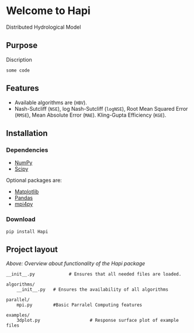 # Welcome to Hapi 
Distributed Hydrological Model





## Purpose

Discription

```
some code
```


## Features


* Available algorithms are (`HBV`).
* Nash-Sutcliff (`NSE`), log Nash-Sutcliff (`logNSE`), Root Mean Squared Error (`RMSE`), Mean Absolute Error (`MAE`).
  Kling-Gupta Efficiency (`KGE`).



## Installation

### Dependencies

* [NumPy](http://www.numpy.org/ "Numpy")
* [Scipy](http://www.scipy.org/ "Scipy")

Optional packages are:

* [Matplotlib](http://matplotlib.org/ "Matplotlib")
* [Pandas](http://pandas.pydata.org/ "Pandas")
* [mpi4py](http://mpi4py.scipy.org/ "mpi4py")

### Download

	pip install Hapi


## Project layout



*Above: Overview about functionality of the Hapi package*


	
	__init__.py             # Ensures that all needed files are loaded.
	
    algorithms/
        __init__.py   # Ensures the availability of all algorithms
	
	parallel/
		mpi.py        #Basic Parralel Computing features 

	examples/
		3dplot.py                   # Response surface plot of example files

